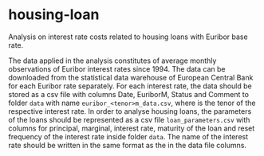 # housing-loan
Analysis on interest rate costs related to housing loans with Euribor base rate.

The data applied in the analysis constitutes of average monthly observations of Euribor interest rates since 1994. The data can be downloaded from the statistical data warehouse of European Central Bank for each Euribor rate separately. For each interest rate, the data should be stored as a csv file with columns Date, Euribor<tenor>M, Status and Comment to folder ``data`` with name ``euribor_<tenor>m_data.csv``, where <tenor> is the tenor of the respective interest rate. In order to analyse housing loans, the parameters of the loans should be represented as a csv file ``loan_parameters.csv`` with columns for principal, marginal, interest rate, maturity of the loan and reset frequency of the interest rate inside folder ``data``. The name of the interest rate should be written in the same format as the in the data file columns.
